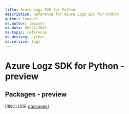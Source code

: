 ```yaml
---
title: Azure Logz SDK for Python
description: Reference for Azure Logz SDK for Python
author: lmazuel
ms.author: lmazuel
ms.data: 05/22/2023
ms.topic: reference
ms.devlang: python
ms.service: logz
---
```

# Azure Logz SDK for Python - preview
## Packages - preview
[!INCLUDE [packages](logz-index.md)]